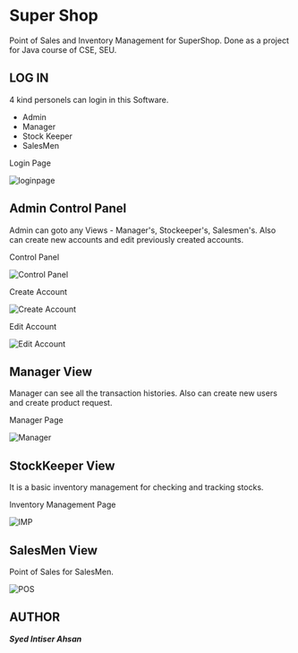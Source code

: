 # Super Shop

Point of Sales and Inventory Management for SuperShop. Done as a project for Java course of CSE, SEU. 

## LOG IN 

4 kind personels can login in this Software. 
  -  Admin
  -  Manager 
  -  Stock Keeper
  -  SalesMen
 
Login Page

![loginpage](https://github.com/Intiser/UniversityProjects/blob/master/SuperShop/screenshots/loginPage.png)  

## Admin Control Panel 

Admin can goto any Views - Manager's, Stockeeper's, Salesmen's. Also can create new accounts and edit previously created accounts.

Control Panel

![Control Panel](https://github.com/Intiser/UniversityProjects/blob/master/SuperShop/screenshots/AdminControl.png)  

Create Account

![Create Account](https://github.com/Intiser/UniversityProjects/blob/master/SuperShop/screenshots/CreateAccount.png)

Edit Account

![Edit Account](https://github.com/Intiser/UniversityProjects/blob/master/SuperShop/screenshots/EditAccount.png)

## Manager View

Manager can see all the transaction histories. Also can create new users and create product request. 

Manager Page

![Manager](https://github.com/Intiser/UniversityProjects/blob/master/SuperShop/screenshots/monitoring.png)


## StockKeeper View

It is a basic inventory management for checking and tracking stocks. 

Inventory Management Page 

![IMP](https://github.com/Intiser/UniversityProjects/blob/master/SuperShop/screenshots/InventoryManagement.png)


## SalesMen View

Point of Sales for SalesMen. 

![POS](https://github.com/Intiser/UniversityProjects/blob/master/SuperShop/screenshots/pos.png)

## AUTHOR

***Syed Intiser Ahsan***
